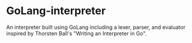# GoLang-interpreter
An interpreter built using GoLang including a lexer, parser, and evaluator inspired by Thorsten Ball's "Writing an Interpreter in Go".

